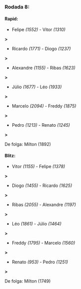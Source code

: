 ### Rodada 8:

#### Rapid:

* Felipe *(1552)*     -     Vitor *(1310)*

 **>** 
* Ricardo *(1771)*     -     Diogo *(1237)*

 **>** 
* Alexandre *(1155)*     -     Ribas *(1623)*

 **>** 
* Júlio *(1677)*     -     Léo *(1933)*

 **>** 
* Marcelo *(2094)*     -     Freddy *(1875)*

 **>** 
* Pedro *(1213)*     -     Renato *(1245)*

 **>** 

De folga: Milton (1892)

#### Blitz:

* Vitor *(1155)*     -     Felipe *(1378)*

 **>** 
* Diogo *(1455)*     -     Ricardo *(1625)*

 **>** 
* Ribas *(2055)*     -     Alexandre *(1197)*

 **>** 
* Léo *(1861)*     -     Júlio *(1464)*

 **>** 
* Freddy *(1795)*     -     Marcelo *(1560)*

 **>** 
* Renato *(953)*     -     Pedro *(1251)*

 **>** 

De folga: Milton (1749)

